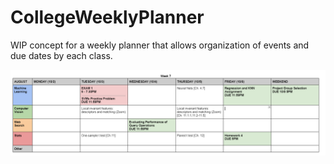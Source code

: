 # CollegeWeeklyPlanner
WIP concept for a weekly planner that allows organization of events and due dates by each class.

![Picture of old calendar](Example_calendar_pic)


